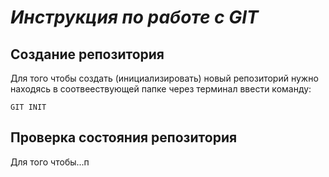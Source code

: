 # ***Инструкция по работе с GIT***

## Создание репозитория

Для того чтобы создать (инициализировать) новый репозиторий нужно находясь в соотвеествующей папке через терминал ввести команду: 
        
    GIT INIT
        
  ## Проверка состояния репозитория 

  Для того чтобы...п    